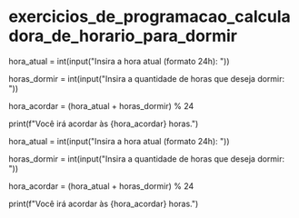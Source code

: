 # exercicios_de_programacao_calculadora_de_horario_para_dormir

hora_atual = int(input("Insira a hora atual (formato 24h): "))

horas_dormir = int(input("Insira a quantidade de horas que deseja dormir: "))

hora_acordar = (hora_atual + horas_dormir) % 24

print(f"Você irá acordar às {hora_acordar} horas.")

hora_atual = int(input("Insira a hora atual (formato 24h): "))

horas_dormir = int(input("Insira a quantidade de horas que deseja dormir: "))

hora_acordar = (hora_atual + horas_dormir) % 24

print(f"Você irá acordar às {hora_acordar} horas.")
